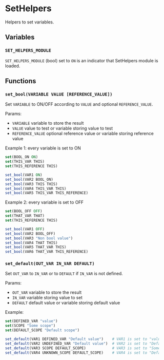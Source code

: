 # SetHelpers #

Helpers to set variables.


## Variables ##

### `SET_HELPERS_MODULE` ###

`SET_HELPERS_MODULE` (bool) set to `ON` is an indicator that SetHelpers module
is loaded.


## Functions ##

### `set_bool(VARIABLE VALUE [REFERENCE_VALUE])` ###

Set `VARIABLE` to ON/OFF according to `VALUE` and optional `REFERENCE_VALUE`.

Params:

* `VARIABLE`  variable to store the result
* `VALUE`  value to test or variable storing value to test
* `REFERENCE_VALUE`  optional reference value or variable storing reference value

Example 1: every variable is set to ON

```CMake
set(BOOL_ON ON)
set(THIS_VAR THIS)
set(THIS_REFERENCE THIS)

set_bool(VAR1 ON)
set_bool(VAR2 BOOL_ON)
set_bool(VAR3 THIS THIS)
set_bool(VAR4 THIS_VAR THIS)
set_bool(VAR5 THIS_VAR THIS_REFERENCE)
```

Example 2: every variable is set to OFF

```CMake
set(BOOL_OFF OFF)
set(THAT_VAR THAT)
set(THIS_REFERENCE THIS)

set_bool(VAR1 OFF)
set_bool(VAR2 BOOL_OFF)
set_bool(VAR3 "Non bool value")
set_bool(VAR4 THAT THIS)
set_bool(VAR5 THAT_VAR THIS)
set_bool(VAR6 THAT_VAR THIS_REFERENCE)
```


### `set_default(OUT_VAR IN_VAR DEFAULT)` ###

Set `OUT_VAR` to `IN_VAR` or to `DEFAULT` if `IN_VAR` is not defined.

Params:

* `OUT_VAR`  variable to store the result
* `IN_VAR`   variable storing value to set
* `DEFAULT`  default value or variable storing default value

Example:

```CMake
set(DEFINED_VAR "value")
set(SCOPE "Some scope")
set(DEFAULT_SCOPE "Default scope")

set_default(VAR1 DEFINED_VAR "Default value")    # VAR1 is set to "value"
set_default(VAR2 UNDEFINED_VAR "Default value")  # VAR2 is set to "Default value"
set_default(VAR3 SCOPE DEFAULT_SCOPE)            # VAR3 is set to "Some scope"
set_default(VAR4 UNKNOWN_SCOPE DEFAULT_SCOPE)    # VAR4 is set to "Default scope"
```
